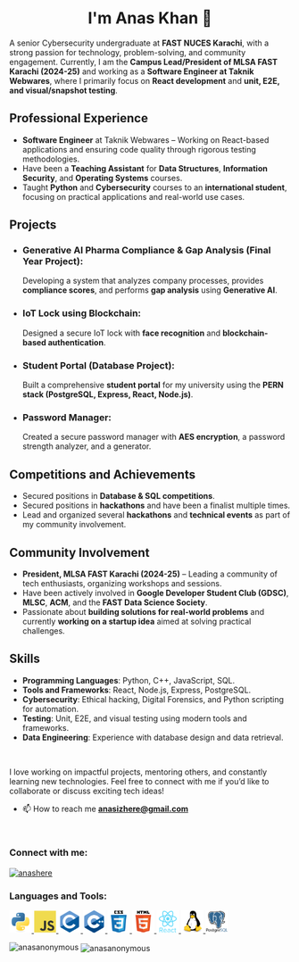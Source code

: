 <h1 align="center">I'm Anas Khan 👋</h1>

A senior Cybersecurity undergraduate at **FAST NUCES Karachi**, with a strong passion for technology, problem-solving, and community engagement. Currently, I am the **Campus Lead/President of MLSA FAST Karachi (2024-25)** and working as a **Software Engineer at Taknik Webwares**, where I primarily focus on **React development** and **unit, E2E, and visual/snapshot testing**.

## **Professional Experience**
- **Software Engineer** at Taknik Webwares – Working on React-based applications and ensuring code quality through rigorous testing methodologies.
- Have been a **Teaching Assistant** for **Data Structures**, **Information Security**, and **Operating Systems** courses.
- Taught **Python** and **Cybersecurity** courses to an **international student**, focusing on practical applications and real-world use cases.


## **Projects**
- ### Generative AI Pharma Compliance & Gap Analysis (Final Year Project):  
  Developing a system that analyzes company processes, provides **compliance scores**, and performs **gap analysis** using **Generative AI**.
  
- ### IoT Lock using Blockchain:  
  Designed a secure IoT lock with **face recognition** and **blockchain-based authentication**.

- ### Student Portal (Database Project):  
  Built a comprehensive **student portal** for my university using the **PERN stack (PostgreSQL, Express, React, Node.js)**.

- ### Password Manager:  
  Created a secure password manager with **AES encryption**, a password strength analyzer, and a generator.


## **Competitions and Achievements**
- Secured positions in **Database & SQL competitions**.
- Secured positions in **hackathons** and have been a finalist multiple times.
- Lead and organized several **hackathons** and **technical events** as part of my community involvement.

## **Community Involvement**
- **President, MLSA FAST Karachi (2024-25)** – Leading a community of tech enthusiasts, organizing workshops and sessions.
- Have been actively involved in **Google Developer Student Club (GDSC)**, **MLSC**, **ACM**, and the **FAST Data Science Society**.
- Passionate about **building solutions for real-world problems** and currently **working on a startup idea** aimed at solving practical challenges.

## **Skills**
- **Programming Languages**: Python, C++, JavaScript, SQL.  
- **Tools and Frameworks**: React, Node.js, Express, PostgreSQL.  
- **Cybersecurity**: Ethical hacking, Digital Forensics, and Python scripting for automation.
- **Testing**: Unit, E2E, and visual testing using modern tools and frameworks.
- **Data Engineering**: Experience with database design and data retrieval.

<br>

I love working on impactful projects, mentoring others, and constantly learning new technologies. Feel free to connect with me if you’d like to collaborate or discuss exciting tech ideas!

- 📫 How to reach me **anasizhere@gmail.com**

<br>
<h3 align="left">Connect with me:</h3>
<p align="left">
<a href="https://linkedin.com/in/anashere" target="blank"><img align="center" src="https://upload.wikimedia.org/wikipedia/commons/thumb/8/81/LinkedIn_icon.svg/1024px-LinkedIn_icon.svg.png" alt="anashere" height="30" width="40" /></a>
</p>

<h3 align="left">Languages and Tools:</h3>
<p align="left"> 
  <a href="https://www.python.org" target="_blank" rel="noreferrer"> <img src="https://raw.githubusercontent.com/devicons/devicon/master/icons/python/python-original.svg" alt="python" width="40" height="40"/> </a> 
  <a href="https://developer.mozilla.org/en-US/docs/Web/JavaScript" target="_blank" rel="noreferrer"> <img src="https://raw.githubusercontent.com/devicons/devicon/master/icons/javascript/javascript-original.svg" alt="javascript" width="40" height="40"/> </a>
  <a href="https://www.cprogramming.com/" target="_blank" rel="noreferrer"> <img src="https://raw.githubusercontent.com/devicons/devicon/master/icons/c/c-original.svg" alt="c" width="40" height="40"/> </a> 
  <a href="https://www.w3schools.com/cpp/" target="_blank" rel="noreferrer"> <img src="https://raw.githubusercontent.com/devicons/devicon/master/icons/cplusplus/cplusplus-original.svg" alt="cplusplus" width="40" height="40"/> </a> 
  <a href="https://www.w3schools.com/css/" target="_blank" rel="noreferrer"> <img src="https://raw.githubusercontent.com/devicons/devicon/master/icons/css3/css3-original-wordmark.svg" alt="css3" width="40" height="40"/> </a> 
  <a href="https://www.w3.org/html/" target="_blank" rel="noreferrer"> <img src="https://raw.githubusercontent.com/devicons/devicon/master/icons/html5/html5-original-wordmark.svg" alt="html5" width="40" height="40"/> </a> 
  <a href="https://reactjs.org/" target="_blank" rel="noreferrer"> <img src="https://raw.githubusercontent.com/devicons/devicon/master/icons/react/react-original-wordmark.svg" alt="react" width="40" height="40"/> </a>  
  <a href="https://www.linux.org/" target="_blank" rel="noreferrer"> <img src="https://raw.githubusercontent.com/devicons/devicon/master/icons/linux/linux-original.svg" alt="linux" width="40" height="40"/> </a> 
  <a href="https://www.postgresql.org" target="_blank" rel="noreferrer"> <img src="https://raw.githubusercontent.com/devicons/devicon/master/icons/postgresql/postgresql-original-wordmark.svg" alt="postgresql" width="40" height="40"/> </a> 
</p>

<p><img align="left" src="https://github-readme-stats.vercel.app/api/top-langs?username=anasanonymous&show_icons=true&locale=en&layout=compact" alt="anasanonymous" /></p>
<p>&nbsp;<img align="center" src="https://github-readme-stats.vercel.app/api?username=anasanonymous&show_icons=true&locale=en" alt="anasanonymous" /></p>
